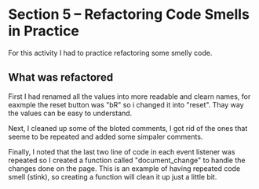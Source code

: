 # Section 5 – Refactoring Code Smells in Practice

For this activity I had to practice refactoring some smelly code.

## What was refactored

First I had renamed all the values into more readable and clearn names, for eaxmple the reset button was "bR" so i changed it into "reset". Thay way the values can be easy to understand.

Next, I cleaned up some of the bloted comments, I got rid of the ones that seeme to be repeated and added some simpaler comments.

Finally, I noted that the last two line of code in each event listener was repeated so I created a function called "document_change" to handle the changes done on the page. This is an example of having repeated code smell (stink), so creating a function will clean it up just a little bit.

